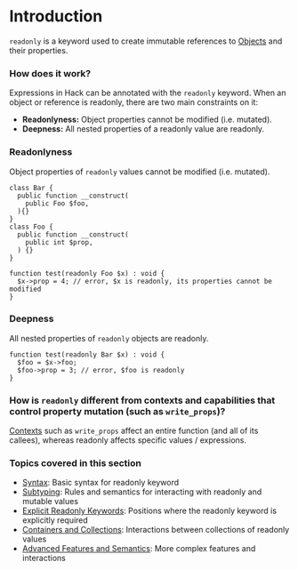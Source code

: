 # Introduction

`readonly` is a keyword used to create immutable references to [Objects](/hack/classes/introduction) and their properties.

### How does it work?
Expressions in Hack can be annotated with the `readonly` keyword. When an object or reference is readonly, there are two main constraints on it:
* **Readonlyness:** Object properties cannot be modified (i.e. mutated).
* **Deepness:** All nested properties of a readonly value are readonly.


### Readonlyness
Object properties of `readonly` values cannot be modified (i.e. mutated).

```hack error
class Bar {
  public function __construct(
    public Foo $foo,
  ){}
}
class Foo {
  public function __construct(
    public int $prop,
  ) {}
}

function test(readonly Foo $x) : void {
  $x->prop = 4; // error, $x is readonly, its properties cannot be modified
}
```

### Deepness
All nested properties of `readonly` objects are readonly.

``` Hack error
function test(readonly Bar $x) : void {
  $foo = $x->foo;
  $foo->prop = 3; // error, $foo is readonly
}
```

### How is `readonly` different from contexts and capabilities that control property mutation (such as `write_props`)?
[Contexts](/hack/contexts-and-capabilities/available-contexts-and-capabilities) such as `write_props` affect an entire function (and all of its callees), whereas readonly affects specific values / expressions.


### Topics covered in this section
* [Syntax](/hack/readonly/syntax): Basic syntax for readonly keyword
* [Subtyping](/hack/readonly/subtyping): Rules and semantics for interacting with readonly and mutable values
* [Explicit Readonly Keywords](/hack/readonly/explicit-readonly-keywords): Positions where the readonly keyword is explicitly required
* [Containers and Collections](/hack/readonly/containers-and-collections): Interactions between collections of readonly values
* [Advanced Features and Semantics](/hack/readonly/advanced-semantics): More complex features and interactions
